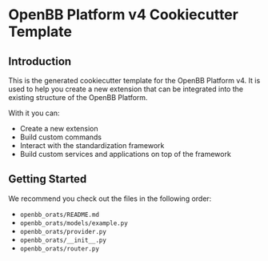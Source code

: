 # OpenBB Platform v4 Cookiecutter Template

## Introduction

This is the generated cookiecutter template for the OpenBB Platform v4.
It is used to help you create a new extension that can be integrated into the existing structure of the OpenBB Platform.

With it you can:

* Create a new extension
* Build custom commands
* Interact with the standardization framework
* Build custom services and applications on top of the framework

## Getting Started

We recommend you check out the files in the following order:

* `openbb_orats/README.md`
* `openbb_orats/models/example.py`
* `openbb_orats/provider.py`
* `openbb_orats/__init__.py`
* `openbb_orats/router.py`
